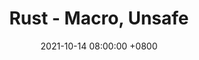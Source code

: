 ---
layout: post
title: "Rust - Macro, Unsafe"
date: 2021-10-14 08:00:00 +0800
comments: true
categories: rust
---